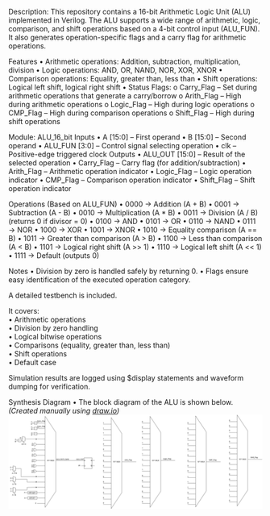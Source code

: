 Description:
This repository contains a 16-bit Arithmetic Logic Unit (ALU) implemented in Verilog.
The ALU supports a wide range of arithmetic, logic, comparison, and shift operations based on a 4-bit control input (ALU_FUN). It also generates operation-specific flags and a carry flag for arithmetic operations.

Features
•	Arithmetic operations: Addition, subtraction, multiplication, division
•	Logic operations: AND, OR, NAND, NOR, XOR, XNOR
•	Comparison operations: Equality, greater than, less than
•	Shift operations: Logical left shift, logical right shift
•	Status Flags:
o	Carry_Flag – Set during arithmetic operations that generate a carry/borrow
o	Arith_Flag – High during arithmetic operations
o	Logic_Flag – High during logic operations
o	CMP_Flag – High during comparison operations
o	Shift_Flag – High during shift operations

Module: ALU_16_bit
Inputs
•	A [15:0] – First operand
•	B [15:0] – Second operand
•	ALU_FUN [3:0] – Control signal selecting operation
•	clk – Positive-edge triggered clock
Outputs
•	ALU_OUT [15:0] – Result of the selected operation
•	Carry_Flag – Carry flag (for addition/subtraction)
•	Arith_Flag – Arithmetic operation indicator
•	Logic_Flag – Logic operation indicator
•	CMP_Flag – Comparison operation indicator
•	Shift_Flag – Shift operation indicator

Operations (Based on ALU_FUN)
•	0000 → Addition (A + B)
•	0001 → Subtraction (A - B)
•	0010 → Multiplication (A * B)
•	0011 → Division (A / B) (returns 0 if divisor = 0)
•	0100 → AND
•	0101 → OR
•	0110 → NAND
•	0111 → NOR
•	1000 → XOR
•	1001 → XNOR
•	1010 → Equality comparison (A == B)
•	1011 → Greater than comparison (A > B)
•	1100 → Less than comparison (A < B)
•	1101 → Logical right shift (A >> 1)
•	1110 → Logical left shift (A << 1)
•	1111 → Default (outputs 0)

Notes
•	Division by zero is handled safely by returning 0.
•	Flags ensure easy identification of the executed operation category.

A detailed testbench is included.

It covers:  
• Arithmetic operations  
• Division by zero handling  
• Logical bitwise operations  
• Comparisons (equality, greater than, less than)  
• Shift operations  
• Default case  

Simulation results are logged using $display statements and waveform dumping for verification.


Synthesis Diagram
•	The block diagram of the ALU is shown below.  
*(Created manually using [draw.io](https://app.diagrams.net))*
![ALU_16_bit_Synthesis_Diagram](ALU_16_bit_Synthesis_Diagram.png)

